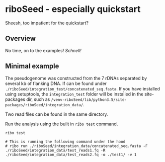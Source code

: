 # riboSeed - especially quickstart
Sheesh, too impatient for the quickstart?

## Overview
No time, on to the examples!  *Schnell!*

## Minimal example
The pseudogenome was constructed from the 7 rDNAs separated by several kb of flanking DNA.  If can be found under `./riboSeed/integration_test/concatenated_seq.fasta`.  If you have installed using setuptools, the `integration_test` folder will be installed in the site-packages dir, such as `/venv-riboSeed/lib/python3.5/site-packages/riboSeed/integration_data/`.

Two read files can be found in the same directory.

Run the analysis using the built in `ribo test` command.
```
ribo test

# This is running the following command under the hood
# ribo run ./riboSeed/integration_data/concatenated_seq.fasta -F ./riboSeed/integration_data/test_reads1.fq -R ./riboSeed/integration_data/test_reads2.fq -o ./test1/ -v 1
```
